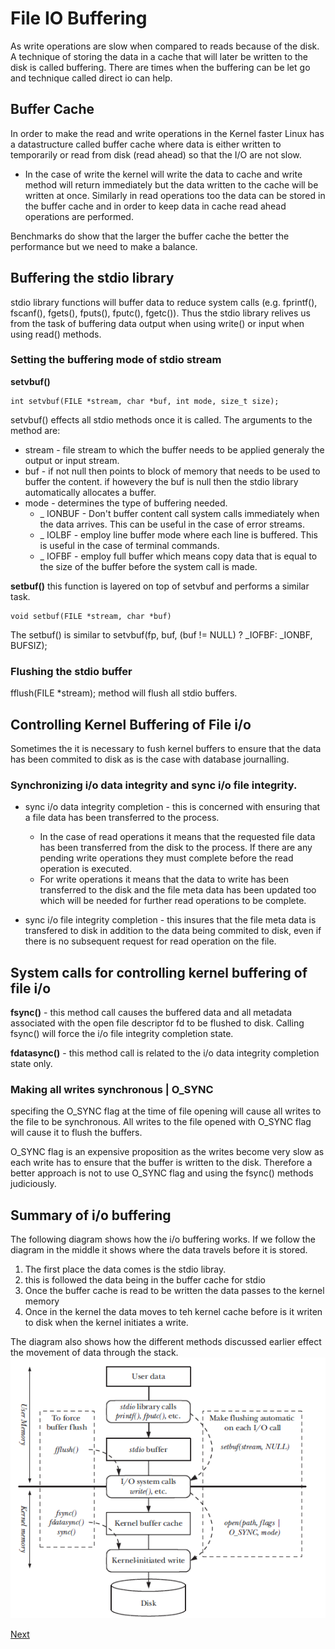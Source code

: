 # File IO Buffering

As write operations are slow when compared to reads because of the disk. A technique of storing the data in a cache that will later be written to the disk is called buffering. There are times when the buffering can be let go and technique called direct io can help. 

## Buffer Cache 
In order to make the read and write operations in the Kernel faster Linux has a datastructure called buffer cache where data is either written to temporarily or read from disk (read ahead) so that the I/O are not slow.
* In the case of write the kernel will write the data to cache and write method will return immediately but the data written to the cache will be written at once. Similarly in read operations too the data can be stored in the buffer cache and in order to keep data in cache read ahead operations are performed. 

Benchmarks do show that the larger the buffer cache the better the performance but we need to make a balance. 

## Buffering the stdio library 
stdio library functions will buffer data to reduce system calls (e.g. fprintf(), fscanf(), fgets(), fputs(), fputc(), fgetc()). Thus the stdio library relives us from the task of buffering data output when using write() or input when using read() methods. 

### Setting the buffering mode of stdio stream 

**setvbuf()** 
```
int setvbuf(FILE *stream, char *buf, int mode, size_t size); 
```
setvbuf() effects all stdio methods once it is called. The arguments to the method are: 
* stream - file stream to which the buffer needs to be applied generaly the output or input stream. 
* buf - if not null then points to block of memory that needs to be used to buffer the content. if howevery the buf is null then the stdio library automatically allocates a buffer. 
* mode - determines the type of buffering needed. 
	* _ IONBUF - Don't buffer content call system calls immediately when the data arrives. This can be useful in the case of error streams. 
	* _ IOLBF - employ line buffer mode where each line is buffered. This is useful in the case of terminal commands. 
	* _ IOFBF - employ full buffer which means copy data that is equal to the size of the buffer before the system call is made. 

**setbuf()** 
this function is layered on top of setvbuf and performs a similar task. 
```
void setbuf(FILE *stream, char *buf) 
```
The setbuf() is similar to setvbuf(fp, buf, (buf != NULL) ? _IOFBF: _IONBF, BUFSIZ); 

### Flushing the stdio buffer 
fflush(FILE *stream);  method will flush all stdio buffers. 


## Controlling Kernel Buffering of File i/o 
Sometimes the it is necessary to fush kernel buffers to ensure that the data has been commited to disk as is the case with database journalling. 

### Synchronizing i/o data integrity and sync i/o file integrity. 

* sync i/o data integrity completion - this is concerned with ensuring that a file data has been transferred to the process. 
	* In the case of read operations it means that the requested file data has been transferred from the disk to the process. If there are any pending write operations they must complete before the read operation is executed. 
	* For write operations it means that the data to write has been transferred to the disk and the file meta data has been updated too which will be needed for further read operations to be complete. 

* sync i/o file integrity completion - this insures that the file meta data is transfered to disk in addition to the data being commited to disk, even if there is no subsequent request for read operation on the file. 

## System calls for controlling kernel buffering of file i/o 

**fsync()**  - this method call causes the buffered data and all metadata associated with the open file descriptor fd to be flushed to disk. Calling fsync() will force the i/o file integrity completion state. 

**fdatasync()** - this method call is related to the i/o data integrity completion state only. 

### Making all writes synchronous | O_SYNC 
specifing the O_SYNC flag at the time of file opening will cause all writes to the file to be synchronous. All writes to the file opened with O_SYNC flag will cause it to flush the buffers. 

O_SYNC flag is an expensive proposition as the writes become very slow as each write has to ensure that the buffer is written to the disk. Therefore a better approach is not to use O_SYNC flag and using the fsync() methods judiciously. 

## Summary of i/o buffering 

The following diagram shows how the i/o buffering works. If we follow the diagram in the middle it shows where the data travels before it is stored. 
1. The first place the data comes is the stdio libray. 
2. this is followed the data being in the buffer cache for stdio 
3. Once the buffer cache is read to be written the data passes to the kernel memory 
4. Once in the kernel the data moves to teh kernel cache before is it writen to disk when the kernel initiates a write. 

The diagram also shows how the different methods discussed earlier effect the movement of data through the stack. 
![i-oflow](images/io-flow.png)


[Next](file-system.md)
